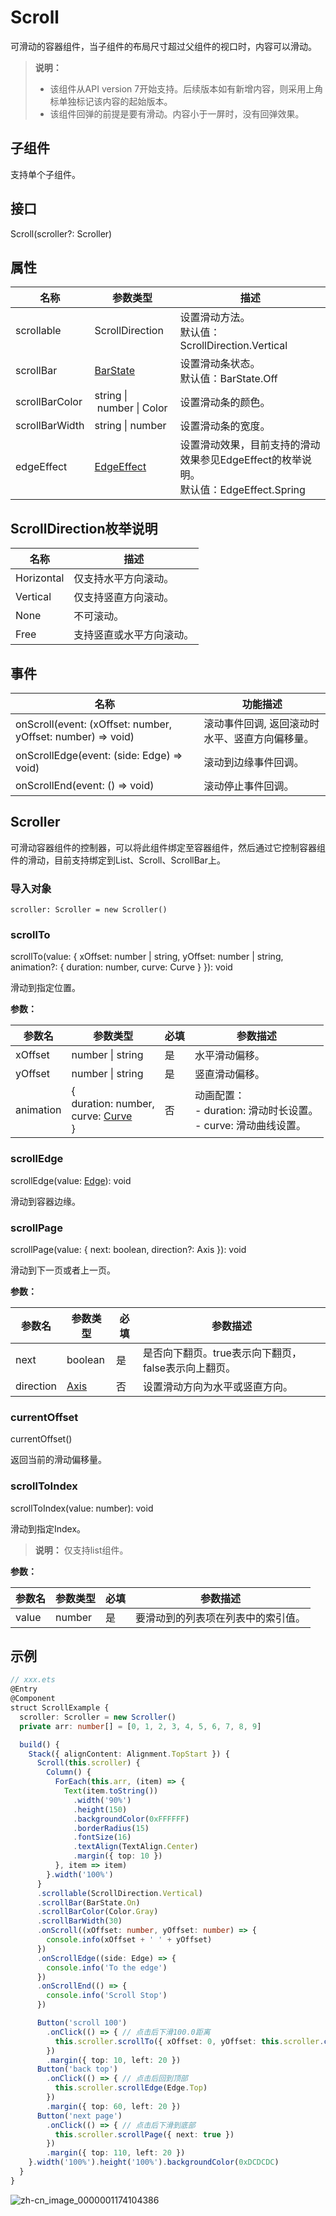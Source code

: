 # Scroll

可滑动的容器组件，当子组件的布局尺寸超过父组件的视口时，内容可以滑动。

>  **说明：**
>
>  - 该组件从API version 7开始支持。后续版本如有新增内容，则采用上角标单独标记该内容的起始版本。
>  - 该组件回弹的前提是要有滑动。内容小于一屏时，没有回弹效果。


## 子组件

支持单个子组件。


## 接口

Scroll(scroller?: Scroller)


## 属性

| 名称             | 参数类型                                     | 描述        |
| -------------- | ---------------------------------------- | --------- |
| scrollable     | ScrollDirection                          | 设置滑动方法。<br/>默认值：ScrollDirection.Vertical |
| scrollBar      | [BarState](ts-appendix-enums.md#barstate) | 设置滑动条状态。<br/>默认值：BarState.Off |
| scrollBarColor | string&nbsp;\|&nbsp;number&nbsp;\|&nbsp;Color   | 设置滑动条的颜色。 |
| scrollBarWidth | string&nbsp;\|&nbsp;number      | 设置滑动条的宽度。 |
| edgeEffect     | [EdgeEffect](ts-appendix-enums.md#edgeeffect) | 设置滑动效果，目前支持的滑动效果参见EdgeEffect的枚举说明。<br/>默认值：EdgeEffect.Spring |

## ScrollDirection枚举说明

| 名称       | 描述                     |
| ---------- | ------------------------ |
| Horizontal | 仅支持水平方向滚动。     |
| Vertical   | 仅支持竖直方向滚动。     |
| None       | 不可滚动。               |
| Free       | 支持竖直或水平方向滚动。 |

## 事件

| 名称                                       | 功能描述                          |
| ---------------------------------------- | ----------------------------- |
| onScroll(event: (xOffset: number, yOffset: number) => void) | 滚动事件回调,&nbsp;返回滚动时水平、竖直方向偏移量。 |
| onScrollEdge(event: (side: Edge) => void) | 滚动到边缘事件回调。                    |
| onScrollEnd(event: () => void)      | 滚动停止事件回调。                     |

## Scroller

可滑动容器组件的控制器，可以将此组件绑定至容器组件，然后通过它控制容器组件的滑动，目前支持绑定到List、Scroll、ScrollBar上。


### 导入对象

```
scroller: Scroller = new Scroller()
```


### scrollTo

scrollTo(value: { xOffset: number | string, yOffset: number | string, animation?: { duration: number, curve: Curve } }): void


滑动到指定位置。

**参数：**

| 参数名    | 参数类型                                                     | 必填 | 参数描述                                                     |
| --------- | ------------------------------------------------------------ | ---- | ------------------------------------------------------------ |
| xOffset   | number&nbsp;\|&nbsp;string                                   | 是   | 水平滑动偏移。                                               |
| yOffset   | number&nbsp;\|&nbsp;string                                   | 是   | 竖直滑动偏移。                                               |
| animation | {<br/>duration:&nbsp;number,<br/>curve:&nbsp;[Curve](ts-animatorproperty.md)&nbsp;<br/>} | 否   | 动画配置：<br/>-&nbsp;duration:&nbsp;滑动时长设置。<br/>-&nbsp;curve:&nbsp;滑动曲线设置。 |

### scrollEdge

scrollEdge(value: [Edge](ts-appendix-enums.md#edge)): void


滑动到容器边缘。

### scrollPage

scrollPage(value: { next: boolean, direction?: Axis }): void

滑动到下一页或者上一页。

**参数：**

| 参数名    | 参数类型                          | 必填 | 参数描述                                            |
| --------- | --------------------------------- | ---- | --------------------------------------------------- |
| next      | boolean                           | 是   | 是否向下翻页。true表示向下翻页，false表示向上翻页。 |
| direction | [Axis](ts-appendix-enums.md#axis) | 否   | 设置滑动方向为水平或竖直方向。                      |

### currentOffset

currentOffset()


返回当前的滑动偏移量。

### scrollToIndex

scrollToIndex(value: number): void


滑动到指定Index。


>  **说明：**
>  仅支持list组件。

**参数：**

| 参数名 | 参数类型 | 必填 | 参数描述                           |
| ------ | -------- | ---- | ---------------------------------- |
| value  | number   | 是   | 要滑动到的列表项在列表中的索引值。 |

## 示例

```ts
// xxx.ets
@Entry
@Component
struct ScrollExample {
  scroller: Scroller = new Scroller()
  private arr: number[] = [0, 1, 2, 3, 4, 5, 6, 7, 8, 9]

  build() {
    Stack({ alignContent: Alignment.TopStart }) {
      Scroll(this.scroller) {
        Column() {
          ForEach(this.arr, (item) => {
            Text(item.toString())
              .width('90%')
              .height(150)
              .backgroundColor(0xFFFFFF)
              .borderRadius(15)
              .fontSize(16)
              .textAlign(TextAlign.Center)
              .margin({ top: 10 })
          }, item => item)
        }.width('100%')
      }
      .scrollable(ScrollDirection.Vertical)
      .scrollBar(BarState.On)
      .scrollBarColor(Color.Gray)
      .scrollBarWidth(30)
      .onScroll((xOffset: number, yOffset: number) => {
        console.info(xOffset + ' ' + yOffset)
      })
      .onScrollEdge((side: Edge) => {
        console.info('To the edge')
      })
      .onScrollEnd(() => {
        console.info('Scroll Stop')
      })

      Button('scroll 100')
        .onClick(() => { // 点击后下滑100.0距离
          this.scroller.scrollTo({ xOffset: 0, yOffset: this.scroller.currentOffset().yOffset + 100 })
        })
        .margin({ top: 10, left: 20 })
      Button('back top')
        .onClick(() => { // 点击后回到顶部
          this.scroller.scrollEdge(Edge.Top)
        })
        .margin({ top: 60, left: 20 })
      Button('next page')
        .onClick(() => { // 点击后下滑到底部
          this.scroller.scrollPage({ next: true })
        })
        .margin({ top: 110, left: 20 })
    }.width('100%').height('100%').backgroundColor(0xDCDCDC)
  }
}
```

![zh-cn_image_0000001174104386](figures/zh-cn_image_0000001174104386.gif)
